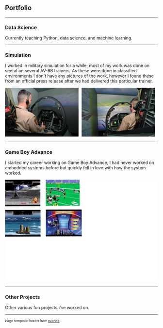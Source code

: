 ## Portfolio

---

### Data Science

Currently teaching Python, data science, and machine learning.

---

### Simulation

I worked in military simulation for a while, most of my work was done on seeral on several AV-8B trainers. As these were done in classified environments I don't have any pictures of the work, however I found these from an official press release after we had delivered this particular trainer.

<img src="images/sim_work.png?raw=true"/>

---

### Game Boy Advance

I started my career working on Game Boy Advance, I had never worked on embedded systems before but quickly fell in love with how the system worked.

<img src="images/gba_dev.png?raw=true"/>

---

### Other Projects

Other various fun projects i've worked on.


---

<p style="font-size:11px">Page template forked from <a href="https://github.com/evanca/quick-portfolio">evanca</a></p>

<!--
- [Project 1 Title](http://example.com/)
-->